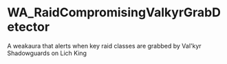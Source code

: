 # WA_RaidCompromisingValkyrGrabDetector
A weakaura that alerts when key raid classes are grabbed by Val'kyr Shadowguards on Lich King

